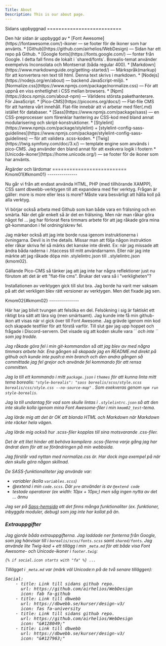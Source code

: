 ```yaml
---
Title: About
Description: This is our about page.
---
```

<div class ="index center" markdown='1'>
Sidans uppbyggnad
==========================
</div>
<div class ="index center" markdown='1'>
<p markdown='1'>
Den här sidan är uppbyggd av
* [Font Awesome](https://fontawesome.com/)-ikoner &mdash; se footer för de ikoner som har använts.
* [Github](https://github.com/airhelios/WebDesign) &mdash; Sidan har ett repo på Github.
* [Google fonts](https://fonts.google.com/) &mdash; fonter från Google. I detta fall finns de lokalt i `shared/fonts`. Borealis-temat använder exempelvis Inconsolata och Montserrat (båda regular 400).
* [Markdown](https://www.markdownguide.org/getting-started/) &mdash; Märkspråk(markup) för att konvertera ren text till html. Denna text skrivs i markdown.
* [Nodejs](https://nodejs.org/en/about) &mdash; backend JavaScript-miljö.
* [Normalize.css](https://www.npmjs.com/package/normalize.css) &mdash; För att uppnå en viss enhetlighet i CSS mellan browsers.
* [Npm](https://docs.npmjs.com/about-npm) &mdash; Världens största pakethanterare. För JavaScript.
* [Pico-CMS](https://picocms.org/docs/) &mdash; Flat-file CMS för att hantera vårt innehåll. Flat-file innebär att vi arbetar med filer(.md) istället för databaser.
* [Sass](https://www.npmjs.com/package/sass) &mdash; en CSS-preprocesser som förenklar hantering av CSS-kod med bland annat modularisering och skript-konstruktioner.
* [Stylelint](https://www.npmjs.com/package/stylelint) + [stylelint-config-sass-guidelines](https://www.npmjs.com/package/stylelint-config-sass-guidelines) &mdash; för att validera .scss-koden.
* [Twig](https://twig.symfony.com/doc/3.x/) &mdash; template engine som används i pico-CMS. Jag använder den bland annat för att exekvera logik i footern
* [Unicode-ikoner](https://home.unicode.org/) &mdash; se footer för de ikoner som har använts.
</p>
</div>

<div class ="index center" markdown='1'>
Åtgärder och lärdomar
==========================
</div>
<div class ="index center" markdown='1'>
Kmom01{#kmom01}
--------------- 
<p markdown='1'>
Nu går vi från att endast använda  HTML, PHP (med tillhörande XAMPP), CSS samt dbwebb-verktygen till att expandera med fler verktyg. Frågan är gäller: more is more eller less is more? Måste vara besvärligt att hålla koll på alla verktyg.

Vi börjar också arbeta med Github som kan både vara en frälsning och en smärta. När det går enkelt så är det en frälsning. Men när man råkar göra något fel ... jag har förlorat flera timmars arbete för att jag råkade göra mina git-kommandon i fel ordning/skrev fel.

Jag märker också att jag inte borde rusa igenom instruktionerna i övningarna. Devil is in the details. Missar man att följa någon instruktion eller råkar skriva fel så märks det kanske inte direkt. Ex: när jag missade att ändra båda raderna i .htaccess till mitt användarnamn. Eller när jag inte märkte att jag råkade döpa min .stylelintrc.json till ..stylelintrc.json (kmom02).

Gällande Pico-CMS så tänker jag att jag inte har några reflektioner just nu förutom att det är ett "flat-file cms". Brukar det vara så i "verkligheten"?

Installationen av verktygen gick till slut bra. Jag borde ha varit mer vaksam på att det verkligen blev rätt versioner av verktygen. Men det fixade jag sen.
</p>
</div>

<div class ="index center" markdown='1'>
Kmom02{#kmom02}
--------------- 
<p markdown='1'>
Här har jag blivit tvungen att felsöka en del. Felsökning i sig är faktiskt ett riktigt bra sätt att lära sig (men smärtsamt). Jag kunde inte få min github-ikon att visas när vi gick över till Font Awesome. Jag grävde igenom min kod och skapade testfiler för att förstå varför. Till slut gav jag upp hoppet och frågade i Discord-servern. Det visade sig att koden skulle vara `<i class="fab fa-github" aria-hidden="true">` och inte `<i class="fa fa-github" aria-hidden="true">` som jag trodde. 

Jag råkade göra fel i min git-kommandon så att jag blev av med några timmars arbete här. Ena gången så skapade jag en README.md direkt på github och kunde inte push:a min branch och den andra gången så committade jag fel grejor och använde fel kommando för att rensa committen.

Jag la till ett kommando i mitt `package.json` i `themes` för att kunna linta mitt tema borealis: `"style-borealis": "sass borealis/scss/style.scss borealis/css/style.css --no-source-map"`
. Som exekveras genom `npm run style-borealis`. 

Jag la till undantag för vad som skulle lintas i `.stylelintrc.json` så att den inte skulle kolla igenom mina Font Awesome-filer i min `kmom02_test`-tema.

Jag lärde mig att det är OK att blanda HTML och Markdown när Markdown inte räcker hela vägen.

Jag lärde mig också hur .scss-filer kopplas till sina motsvarande .css-filer.

Det är ett litet hinder att behöva kompilera .scss-filerna varje gång jag har ändrat dem för att se förändringen på min webbsida.

Jag förstår vad nyttan med normalize.css är. Har dock inga exempel på när den skulle göra någon skillnad.

De SASS-funktionaliteter jag använde var:
* variabler (kolla `variables.scss`)
* @extend i min `code.scss`. Där `pre` använder is av `@extend code`
* testade operatorer (ex width: 10px + 10px;) men såg ingen nytta av det ... ännu

Jag ser på [Sass-hemsida](https://sass-lang.com/documentation/) att det finns många funktionaliter (ex. funktioner, inbyggda moduler, debug) som jag inte har kollat på än.



### Extrauppgifter
Jag gjorde båda extrauppgifterna. Jag laddade ner fonterna från Google, som jag hänvisar till i `borealis/scss/fonts.scss` samt `shared/fonts`.
Jag använde lite Twig-kod + ett tillägg i min `_meta.md` för att både visa Font Awesome- och Unicode-ikoner i `footer.twig`:

`{% if social.icon starts with "fa" %} ... `

Tillägget i `_meta.md` var (märk väl Unicode:n på de två senare tilläggen): 
<pre class="code">
Social:
    - title: Link till sidans github repo.
      url: https://github.com/airhelios/WebDesign
      icon: fab fa-github
    - title: Link till dbwebb
      url: https://dbwebb.se/kurser/design-v3/
      icon: fas fa-university
    - title: Link till sidans github repo.
      url: https://github.com/airhelios/WebDesign
      icon: "&#38;#128049;"
    - title: Link till dbwebb
      url: https://dbwebb.se/kurser/design-v3/
      icon: "&#38;#127963;"
</pre>
</div>


